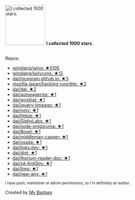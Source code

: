 <img src="https://my-badges.github.io/my-badges/stars-1000.png" alt="I collected 1000 stars." title="I collected 1000 stars." width="128">
<strong>I collected 1000 stars.</strong>
<br><br>

Repos:

* <a href="https://github.com/winglang/wing">winglang/wing: ★5105</a>
* <a href="https://github.com/winglang/polycons">winglang/polycons: ★12</a>
* <a href="https://github.com/dai/nicegram.github.io">dai/nicegram.github.io: ★3</a>
* <a href="https://github.com/mozilla-japan/hacking-runcible">mozilla-japan/hacking-runcible: ★2</a>
* <a href="https://github.com/dai/dai">dai/dai: ★2</a>
* <a href="https://github.com/dai/autopagerize">dai/autopagerize: ★1</a>
* <a href="https://github.com/dai/wysihat">dai/wysihat: ★1</a>
* <a href="https://github.com/dai/jquery-timeago">dai/jquery-timeago: ★1</a>
* <a href="https://github.com/dai/noty">dai/noty: ★1</a>
* <a href="https://github.com/dai/httpie">dai/httpie: ★1</a>
* <a href="https://github.com/dai/GiphyLabs">dai/GiphyLabs: ★1</a>
* <a href="https://github.com/dai/node-oniguruma">dai/node-oniguruma: ★1</a>
* <a href="https://github.com/dai/Boxel">dai/Boxel: ★1</a>
* <a href="https://github.com/dai/middleman-casper">dai/middleman-casper: ★1</a>
* <a href="https://github.com/dai/osada">dai/osada: ★1</a>
* <a href="https://github.com/dai/links.dev">dai/links.dev: ★1</a>
* <a href="https://github.com/dai/djot">dai/djot: ★1</a>
* <a href="https://github.com/dai/thorium-reader-doc">dai/thorium-reader-doc: ★1</a>
* <a href="https://github.com/dai/xd-AntiSpy">dai/xd-AntiSpy: ★1</a>
* <a href="https://github.com/dai/jlreq">dai/jlreq: ★1</a>
* <a href="https://github.com/dai/new-any">dai/new-any: ★1</a>

<sup>I have push, maintainer or admin permissions, so I'm definitely an author.<sup>



Created by <a href="https://github.com/my-badges/my-badges">My Badges</a>